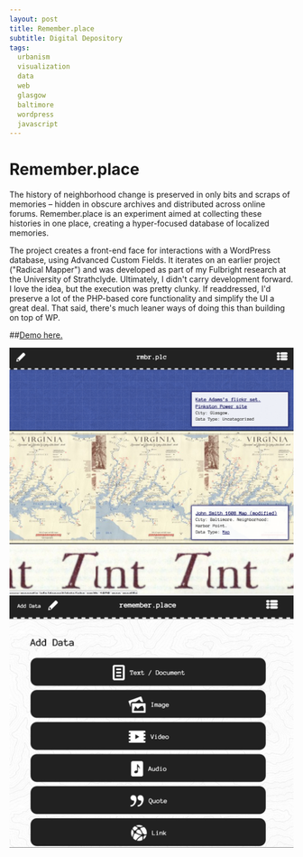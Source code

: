 ```yaml
---
layout: post
title: Remember.place
subtitle: Digital Depository
tags:
  urbanism
  visualization
  data
  web
  glasgow
  baltimore
  wordpress
  javascript
---
```


# Remember.place
The history of neighborhood change is preserved in only bits and scraps of memories – hidden in obscure archives and distributed across online forums. Remember.place is an experiment aimed at collecting these histories in one place, creating a hyper-focused database of localized memories.

The project creates a front-end face for interactions with a WordPress database, using Advanced Custom Fields. It iterates on an earlier project ("Radical Mapper") and was developed as part of my Fulbright research at the University of Strathclyde. Ultimately, I didn't carry development forward. I love the idea, but the execution was pretty clunky. If readdressed, I'd preserve a lot of the PHP-based core functionality and simplify the UI a great deal. That said, there's much leaner ways of doing this than building on top of WP.

##[Demo here.](http://www.mccartin.info/deposit)

![Remember.place](https://raw.githubusercontent.com/johnmccartin/johnmccartin.github.io/master/img/remember-place/remember-place1.png)
![Remember.place](https://raw.githubusercontent.com/johnmccartin/johnmccartin.github.io/master/img/remember-place/remember-place2.png)